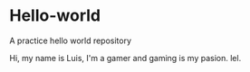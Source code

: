 # Hello-world
A practice hello world repository

Hi, my name is Luis, I'm a gamer and gaming is my pasion.
lel.
